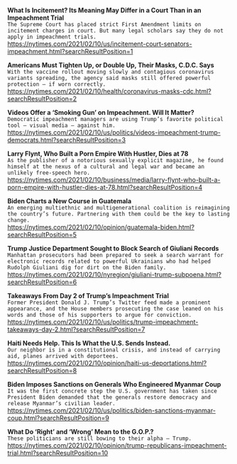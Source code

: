**What Is Incitement? Its Meaning May Differ in a Court Than in an Impeachment Trial**\
`The Supreme Court has placed strict First Amendment limits on incitement charges in court. But many legal scholars say they do not apply in impeachment trials.`\
https://nytimes.com/2021/02/10/us/incitement-court-senators-impeachment.html?searchResultPosition=1

**Americans Must Tighten Up, or Double Up, Their Masks, C.D.C. Says**\
`With the vaccine rollout moving slowly and contagious coronavirus variants spreading, the agency said masks still offered powerful protection — if worn correctly.`\
https://nytimes.com/2021/02/10/health/coronavirus-masks-cdc.html?searchResultPosition=2

**Videos Offer a ‘Smoking Gun’ on Impeachment. Will It Matter?**\
`Democratic impeachment managers are using Trump’s favorite political tool — visual media — against him.`\
https://nytimes.com/2021/02/10/us/politics/videos-impeachment-trump-democrats.html?searchResultPosition=3

**Larry Flynt, Who Built a Porn Empire With Hustler, Dies at 78**\
`As the publisher of a notorious sexually explicit magazine, he found himself at the nexus of a cultural and legal war and became an unlikely free-speech hero.`\
https://nytimes.com/2021/02/10/business/media/larry-flynt-who-built-a-porn-empire-with-hustler-dies-at-78.html?searchResultPosition=4

**Biden Charts a New Course in Guatemala**\
`An emerging multiethnic and multigenerational coalition is reimagining the country’s future. Partnering with them could be the key to lasting change.`\
https://nytimes.com/2021/02/10/opinion/guatemala-biden.html?searchResultPosition=5

**Trump Justice Department Sought to Block Search of Giuliani Records**\
`Manhattan prosecutors had been prepared to seek a search warrant for electronic records related to powerful Ukrainians who had helped Rudolph Giuliani dig for dirt on the Biden family.`\
https://nytimes.com/2021/02/10/nyregion/giuliani-trump-subpoena.html?searchResultPosition=6

**Takeaways From Day 2 of Trump’s Impeachment Trial**\
`Former President Donald J. Trump’s Twitter feed made a prominent appearance, and the House members prosecuting the case leaned on his words and those of his supporters to argue for conviction.`\
https://nytimes.com/2021/02/10/us/politics/trump-impeachment-takeaways-day-2.html?searchResultPosition=7

**Haiti Needs Help. This Is What the U.S. Sends Instead.**\
`Our neighbor is in a constitutional crisis, and instead of carrying aid, planes arrived with deportees.`\
https://nytimes.com/2021/02/10/opinion/haiti-us-deportations.html?searchResultPosition=8

**Biden Imposes Sanctions on Generals Who Engineered Myanmar Coup**\
`It was the first concrete step the U.S. government has taken since President Biden demanded that the generals restore democracy and release Myanmar’s civilian leader.`\
https://nytimes.com/2021/02/10/us/politics/biden-sanctions-myanmar-coup.html?searchResultPosition=9

**What Do ‘Right’ and ‘Wrong’ Mean to the G.O.P.?**\
`These politicians are still bowing to their alpha — Trump.`\
https://nytimes.com/2021/02/10/opinion/trump-republicans-impeachment-trial.html?searchResultPosition=10

